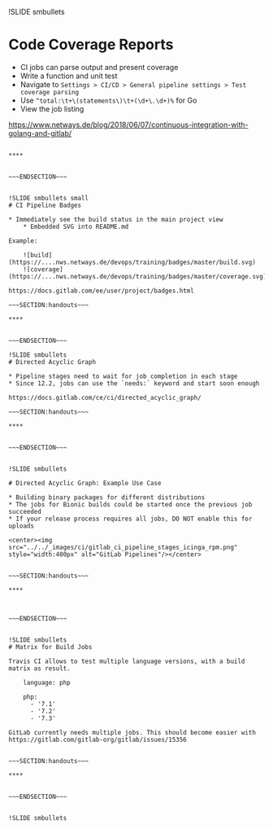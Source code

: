 !SLIDE smbullets
# Code Coverage Reports

* CI jobs can parse output and present coverage
* Write a function and unit test
* Navigate to `Settings > CI/CD > General pipeline settings > Test coverage parsing`
* Use `^total:\t+\(statements\)\t+(\d+\.\d+)%` for Go
* View the job listing

https://www.netways.de/blog/2018/06/07/continuous-integration-with-golang-and-gitlab/

~~~SECTION:handouts~~~

****


~~~ENDSECTION~~~


!SLIDE smbullets small
# CI Pipeline Badges

* Immediately see the build status in the main project view
    * Embedded SVG into README.md

Example:

    ![build](https://....nws.netways.de/devops/training/badges/master/build.svg)
    ![coverage](https://....nws.netways.de/devops/training/badges/master/coverage.svg)

https://docs.gitlab.com/ee/user/project/badges.html

~~~SECTION:handouts~~~

****


~~~ENDSECTION~~~

!SLIDE smbullets
# Directed Acyclic Graph

* Pipeline stages need to wait for job completion in each stage
* Since 12.2, jobs can use the `needs:` keyword and start soon enough

https://docs.gitlab.com/ce/ci/directed_acyclic_graph/

~~~SECTION:handouts~~~

****


~~~ENDSECTION~~~


!SLIDE smbullets

# Directed Acyclic Graph: Example Use Case

* Building binary packages for different distributions
* The jobs for Bionic builds could be started once the previous job succeeded
* If your release process requires all jobs, DO NOT enable this for uploads

<center><img src="../../_images/ci/gitlab_ci_pipeline_stages_icinga_rpm.png" style="width:400px" alt="GitLab Pipelines"/></center>


~~~SECTION:handouts~~~

****



~~~ENDSECTION~~~


!SLIDE smbullets
# Matrix for Build Jobs

Travis CI allows to test multiple language versions, with a build matrix as result.

    language: php

    php:
      - '7.1'
      - '7.2'
      - '7.3'

GitLab currently needs multiple jobs. This should become easier with
https://gitlab.com/gitlab-org/gitlab/issues/15356


~~~SECTION:handouts~~~

****


~~~ENDSECTION~~~


!SLIDE smbullets

